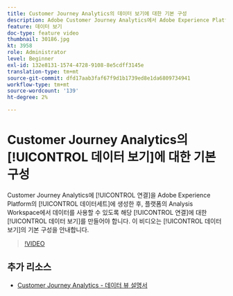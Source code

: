 ```yaml
---
title: Customer Journey Analytics의 데이터 보기에 대한 기본 구성
description: Adobe Customer Journey Analytics에서 Adobe Experience Platform의 데이터 세트에 대한 연결을 만든 후, 플랫폼의 Analysis Workspace에서 데이터를 사용할 수 있도록 해당 연결에 대한 데이터 보기를 만들어야 합니다. 이 비디오에서는 데이터 보기의 기본 구성을 안내합니다.
feature: 데이터 보기
doc-type: feature video
thumbnail: 30186.jpg
kt: 3958
role: Administrator
level: Beginner
exl-id: 132e8131-1574-4728-9108-8e5cdff3145e
translation-type: tm+mt
source-git-commit: dfd17aab3faf67f9d1b1739ed8e1da6809734941
workflow-type: tm+mt
source-wordcount: '139'
ht-degree: 2%

---
```


# Customer Journey Analytics의 [!UICONTROL 데이터 보기]에 대한 기본 구성

Customer Journey Analytics에 [!UICONTROL 연결]을 Adobe Experience Platform의 [!UICONTROL 데이터세트]에 생성한 후, 플랫폼의 Analysis Workspace에서 데이터를 사용할 수 있도록 해당 [!UICONTROL 연결]에 대한 [!UICONTROL 데이터 보기]를 만들어야 합니다. 이 비디오는 [!UICONTROL 데이터 보기]의 기본 구성을 안내합니다.

>[!VIDEO](https://video.tv.adobe.com/v/30186/?quality=12&enable10seconds=on&speedcontrol=on)

## 추가 리소스

* [Customer Journey Analytics - 데이터 뷰 설명서](https://experienceleague.adobe.com/docs/analytics-platform/using/cja-dataviews/create-dataview.html)
